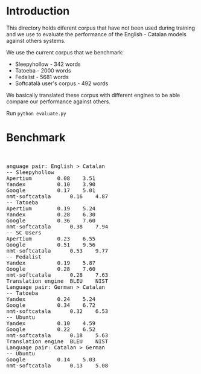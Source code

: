 # Introduction

This directory holds diferent corpus that have not been used during training and we use
to evaluate the performance of the English - Catalan models against others systems.

We use the current corpus that we benchmark:
* Sleepyhollow - 342 words
* Tatoeba - 2000 words
* Fedalist - 5681 words
* Softcatalà user's corpus - 492 words

We basically translated these corpus with different engines to be able compare our
performance against others.

Run ```python evaluate.py```

# Benchmark

<pre>


anguage pair: English > Catalan
-- Sleepyhollow
Apertium		0.08	3.51
Yandex			0.10	3.90
Google			0.17	5.01
nmt-softcatala		0.16	4.87
-- Tatoeba
Apertium		0.19	5.24
Yandex			0.28	6.30
Google			0.36	7.60
nmt-softcatala		0.38	7.94
-- SC Users
Apertium		0.23	6.55
Google			0.51	9.56
nmt-softcatala		0.53	9.77
-- Fedalist
Yandex			0.19	5.87
Google			0.28	7.60
nmt-softcatala		0.28	7.63
Translation engine	BLEU	NIST
Language pair: German > Catalan
-- Tatoeba
Yandex			0.24	5.24
Google			0.34	6.72
nmt-softcatala		0.32	6.53
-- Ubuntu
Yandex			0.10	4.59
Google			0.22	6.52
nmt-softcatala		0.18	5.63
Translation engine	BLEU	NIST
Language pair: Catalan > German
-- Ubuntu
Google			0.14	5.03
nmt-softcatala		0.13	5.08
</pre>

